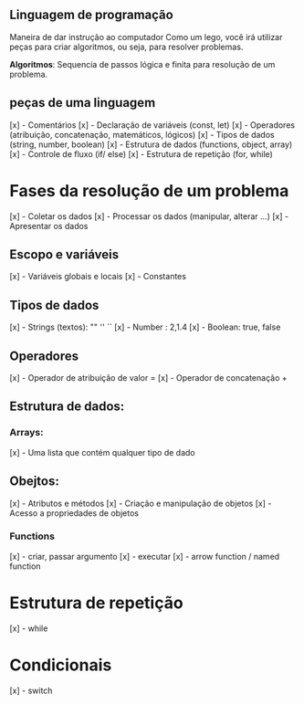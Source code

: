 ## Linguagem de programação

Maneira de dar instrução ao computador
Como um lego, você irá utilizar peças para criar algoritmos, ou seja, para resolver problemas.

**Algoritmos**: Sequencia de passos lógica e finita para resolução de um problema.

## peças de uma linguagem

[x] - Comentários
[x] - Declaração de variáveis (const, let)
[x] - Operadores (atribuição, concatenação, matemáticos, lógicos)
[x] - Tipos de dados (string, number, boolean)
[x] - Estrutura de dados (functions, object, array)
[x] - Controle de fluxo (if/ else)
[x] - Estrutura de repetição (for, while)

# Fases da resolução de um problema

[x] - Coletar os dados
[x] - Processar os dados (manipular, alterar ...)
[x] - Apresentar os dados

## Escopo e variáveis

[x] - Variáveis globais e locais
[x] - Constantes


## Tipos de dados

[x] - Strings (textos): "" '' ``
[x] - Number : 2,1.4
[x] - Boolean: true, false


## Operadores

[x] -  Operador de atribuição de valor =
[x] -  Operador de concatenação +

## Estrutura de dados:

### Arrays:

[x] - Uma lista que contém qualquer tipo de dado

## Obejtos:

[x] - Atributos e métodos
[x] - Criação e manipulação de objetos
[x] - Acesso a propriedades de objetos

### Functions

[x] - criar, passar argumento
[x] - executar
[x] - arrow function / named function

# Estrutura de repetição

[x] - while

# Condicionais
[x] - switch